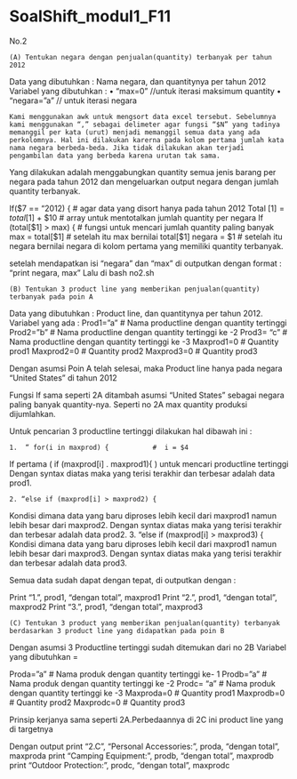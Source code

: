 # SoalShift_modul1_F11

No.2

    (A) Tentukan negara dengan penjualan(quantity) terbanyak per tahun 2012
Data yang dibutuhkan : Nama negara, dan quantitynya per tahun 2012
Variabel yang dibutuhkan : 
    • “max=0”   	//untuk iterasi maksimum quantity
    • “negara=”a” 	// untuk iterasi negara

	
	Kami menggunakan awk untuk mengsort data excel tersebut. Sebelumnya kami menggunakan “,” sebagai delimeter agar fungsi “$N” yang tadinya memanggil per kata (urut) menjadi memanggil semua data yang ada perkolomnya. Hal ini dilakukan karerna pada kolom pertama jumlah kata nama negara berbeda-beda. Jika tidak dilakukan akan terjadi pengambilan data yang berbeda karena urutan tak sama.
Yang dilakukan adalah menggabungkan quantity semua jenis barang per negara pada tahun 2012 dan mengeluarkan output negara dengan jumlah quantity terbanyak.



If($7 == “2012) {   		# agar data yang disort hanya pada tahun 2012
Total [$1] = total [$1] + $10 	# array untuk mentotalkan jumlah quantity per negara
If (total[$1] > max) {		# fungsi untuk mencari jumlah quantity paling banyak
max = total[$1]			# setelah itu max bernilai total[$1]
negara = $1			# setelah itu negara bernilai negara di kolom pertama yang memiliki				   quantity terbanyak.


 
setelah mendapatkan isi “negara” dan “max” di outputkan dengan format :
	“print negara, max”
Lalu di bash no2.sh




    (B) Tentukan 3 product line yang memberikan penjualan(quantity) terbanyak pada poin A


Data yang dibutuhkan : Product line, dan quantitynya per tahun 2012. 
Variabel yang ada : 
Prod1=”a”			# Nama productline dengan quantity tertinggi
Prod2=”b”			# Nama productline dengan quantity tertinggi ke -2
Prod3= “c”			# Nama productline dengan quantity tertinggi ke -3
Maxprod1=0		# Quantity prod1
Maxprod2=0		# Quantity prod2
Maxprod3=0		# Quantity prod3

Dengan asumsi Poin A telah selesai, maka Product line hanya pada negara “United States” di tahun 2012

Fungsi If sama seperti 2A ditambah asumsi “United States” sebagai negara paling banyak quantity-nya. Seperti no 2A max quantity produksi dijumlahkan. 

Untuk pencarian 3 productline tertinggi dilakukan hal dibawah ini :

    1.  “ for(i in maxprod) {     		#  i = $4
If pertama ( if (maxprod[i] . maxprod1){ ) untuk mencari productline tertinggi
Dengan syntax diatas maka yang terisi terakhir dan terbesar adalah data prod1.

    2. “else if (maxprod[i] > maxprod2) { 
Kondisi dimana data yang baru diproses lebih kecil dari maxprod1 namun lebih besar dari maxprod2. Dengan syntax diatas maka yang terisi terakhir dan terbesar adalah data prod2.
    3. “else if (maxprod[i] > maxprod3) {
Kondisi dimana data yang baru diproses lebih kecil dari maxprod1 namun lebih besar dari maxprod3. Dengan syntax diatas maka yang terisi terakhir dan terbesar adalah data prod3.

Semua data sudah dapat dengan tepat, di outputkan dengan :

Print “1.”, prod1, “dengan total”, maxprod1
Print “2.”, prod1, “dengan total”, maxprod2
Print “3.”, prod1, “dengan total”, maxprod3





    (C) Tentukan 3 product yang memberikan penjualan(quantity) terbanyak berdasarkan 3 product line yang didapatkan pada poin B
Dengan asumsi 3 Productline tertinggi sudah ditemukan dari no 2B
Variabel yang dibutuhkan = 

Proda=”a”			# Nama produk dengan quantity tertinggi ke- 1
Prodb=”a”			# Nama produk dengan quantity tertinggi ke -2
Prodc= “a”			# Nama produk dengan quantity tertinggi ke -3
Maxproda=0		# Quantity prod1
Maxprodb=0		# Quantity prod2
Maxprodc=0		# Quantity prod3

Prinsip kerjanya sama seperti 2A.Perbedaannya di 2C ini product line yang di targetnya

Dengan output
print “2.C”, “Personal Accessories:”, proda, “dengan total”, maxproda
print “Camping Equipment:”, prodb, “dengan total”, maxprodb
print “Outdoor Protection:”, prodc, “dengan total”, maxprodc
 
	



	
